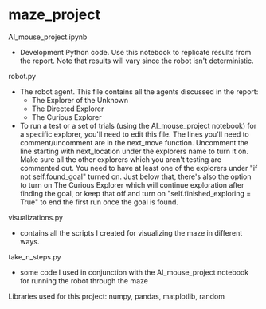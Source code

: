 # maze_project

AI_mouse_project.ipynb
- Development Python code. Use this notebook to replicate results from the report. Note that results will vary since the robot isn't deterministic.

robot.py
- The robot agent. This file contains all the agents discussed in the report:
  - The Explorer of the Unknown
  - The Directed Explorer
  - The Curious Explorer
- To run a test or a set of trials (using the AI_mouse_project notebook) for a specific explorer, you'll need to edit this file. The lines you'll need to comment/uncomment are in the next_move function. Uncomment the line starting with next_location under the explorers name to turn it on. Make sure all the other explorers which you aren't testing are commented out. You need to have at least one of the explorers under "if not self.found_goal" turned on. Just below that, there's also the option to turn on The Curious Explorer which will continue exploration after finding the goal, or keep that off and turn on "self.finished_exploring = True" to end the first run once the goal is found.

visualizations.py
- contains all the scripts I created for visualizing the maze in different ways.

take_n_steps.py
- some code I used in conjunction with the AI_mouse_project notebook for running the robot through the maze

Libraries used for this project: numpy, pandas, matplotlib, random
